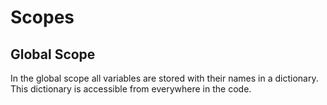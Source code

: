 # Scopes

## Global Scope

In the global scope all variables are stored with their names in a dictionary. This dictionary is accessible from everywhere in the code.
